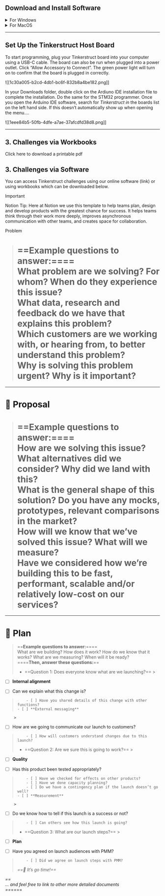 ## Download and Install Software

<details><summary>For Windows</summary>

<ul>
  <li>Install the Arduino IDE: </li>
    <ul>
    <li> <a href="https://downloads.arduino.cc/arduino-ide/arduino-ide_2.3.2_Windows_64bit.exe">Arduino IDE</a> </li>
    <li> <a href="https://downloads.arduino.cc/arduino-ide/arduino-ide_2.3.2_Windows_64bit.exe">Arduino IDE</a> </li>
</ul>
  <li>Install the driver.</li>
  <li>Install the latest STM Cube Programmer for Windows 64 or Windows 32 </li>
</ul>

</details>


<details><summary>For MacOS</summary>

<ul>
  <li>Install the Arduino IDE: </li>
    <ul> 
    <ol> <a href="https://downloads.arduino.cc/arduino-ide/arduino-ide_2.3.2_macOS_64bit.dmg">Intel, 10.15: “Catalina” or newer, 64 bitsE</a> </li>
    <li> <a href="https://downloads.arduino.cc/arduino-ide/arduino-ide_2.3.2_macOS_arm64.dmg">Apple Silicon, 11: “Big Sur” or newer, 64 bits</a> </li>
</ul>
  <li>Install the driver.</li>
  <li>Install the latest STM Cube Programmer for Windows 64 or Windows 32 </li>
</ul>

</details>

[](https://www.notion.soundefined)

---

## Set Up the Tinkerstruct Host Board

To start programming, plug your Tinkerstruct board into your computer using a USB-C cable. The board can also be run
when plugged into a power outlet. Click “Allow Accessory to Connect”. The green power light will turn on to confirm that
the board is plugged in correctly.

![[1c30a005-b2cd-4db1-bc6f-832b8a4be182.png]]

In your Downloads folder, double click on the Ardiuno IDE installation file to complete the installation. Do the same
for the STM32 programmer. Once you open the Arduino IDE software, search for _Tinkerstruct in_ the boards list on the
left hand side. If this doesn’t automatically show up when opening the menu….

![[1eee84b5-50fb-4dfe-a7ae-37afcdfd38d8.png]]

---

## 3. Challenges via Workbooks

Click here to download a printable pdf

## 3. Challenges via Software

You can access Tinkerstruct challenges using our online software (link) or using workbooks which can be downloaded
below.



> [!important]  
> Notion Tip: Here at Notion we use this template to help teams plan, design and develop products with the greatest
> chance for success. It helps teams think through their work more deeply, improves asynchronous communication with
> other
> teams, and creates space for collaboration.



Problem

> ==**Example questions to answer:**====  
> What problem are we solving? For whom? When do they experience this issue?  
> What data, research and feedback do we have that explains this problem?  
> Which customers are we working with, or hearing from, to better understand this problem?  
> Why is solving this problem urgent? Why is it important?  
> ==



---

# 💭 Proposal

> ==**Example questions to answer:**====  
> How are we solving this issue? What alternatives did we consider? Why did we land with this?  
> What is the general shape of this solution? Do you have any mocks, prototypes, relevant comparisons in the market?  
> How will we know that we’ve solved this issue? What will we measure?  
> Have we considered how we’re building this to be fast, performant, scalable and/or relatively low-cost on our
> services?  
> ==



---

# 🛫 Plan

> ==**Example questions to answer:**====  
> What are we building? How does it work? How do we know that it works? What are we measuring? When will it be ready?  
> ====**Then, answer these questions:**==
>
> - ==Question 1: Does everyone know what are we launching?==
    >

- [ ] **Internal alignment**
  >
- [ ] Can we explain what this change is?

>         - [ ] Have you shared details of this change with other functions?
>     - [ ] **External messaging**

        >

- [ ] How are we going to communicate our launch to customers?

>         - [ ] How will customers understand changes due to this launch?
> - ==Question 2: Are we sure this is going to work?==
    >

- [ ] **Quality**
  >
- [ ] Has this product been tested appropriately?

>         - [ ] Have we checked for effects on other products?
>         - [ ] Have we done capacity planning?
>         - [ ] Do we have a contingency plan if the launch doesn’t go well?
>     - [ ] **Measurement**

        >

- [ ] Do we know how to tell if this launch is a success or not?

>         - [ ] Can others see how this launch is going?
> - ==Question 3: What are our launch steps?==
    >

- [ ] **Plan**
  >
- [ ] Have you agreed on launch audiences with PMM?

>         - [ ] Did we agree on launch steps with PMM?
>
> _==🚀 It’s go time!==_

_==  
... and feel free to link to other more detailed documents  
==_====